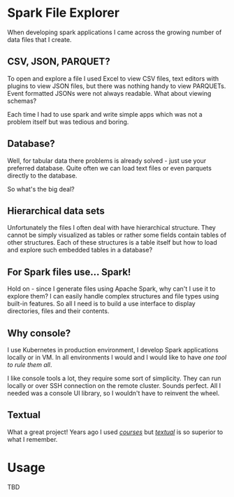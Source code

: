 # Spark File Explorer
When developing spark applications I came across the growing number of data files that I create. 

## CSV, JSON, PARQUET?

To open and explore a file I used Excel to view CSV files, text editors with plugins to view JSON files, 
but there was nothing handy to view PARQUETs. Event formatted JSONs were not always readable. What about viewing schemas? 

Each time I had to use spark and write simple apps which was not a problem itself but was tedious and boring.

## Database?

Well, for tabular data there problems is already solved - just use your preferred database.
Quite often we can load text files or even parquets directly to the database. 

So what's the big deal?

## Hierarchical data sets

Unfortunately the files I often deal with have hierarchical structure. They cannot be simply visualized as tables
or rather some fields contain tables of other structures. Each of these structures is a table itself but how to load 
and explore such embedded tables in a database?

## For Spark files use... Spark! 

Hold on - since I generate files using Apache Spark, why can't I use it to explore them?
I can easily handle complex structures and file types using built-in features. So all I need is to build a use interface 
to display directories, files and their contents.

## Why console?

I use Kubernetes in production environment, I develop Spark applications locally or in VM. 
In all environments I would and I would like to have _one tool to rule them all_.  

I like console tools a lot, they require some sort of simplicity. They can run locally or over SSH connection on 
the remote cluster. Sounds perfect. All I needed was a console UI library, so I wouldn't have to reinvent the wheel.

## Textual

What a great project! Years ago I used [_courses_](https://docs.python.org/3/library/curses.html) but 
[_textual_](https://textual.textualize.io/) is so superior to what I remember.

# Usage

TBD